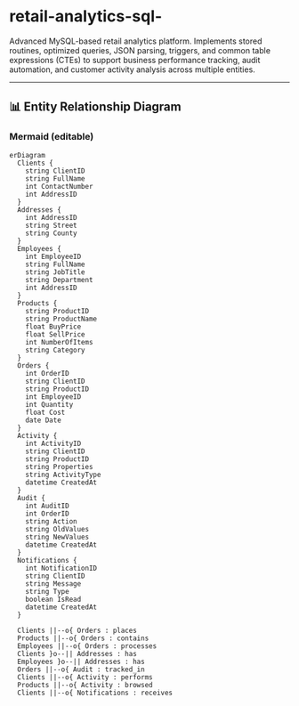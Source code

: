 # retail-analytics-sql-
Advanced MySQL-based retail analytics platform. Implements stored routines, optimized queries, JSON parsing, triggers, and common table expressions (CTEs) to support business performance tracking, audit automation, and customer activity analysis across multiple entities.

---

## 📊 Entity Relationship Diagram

### Mermaid (editable)
```mermaid
erDiagram
  Clients {
    string ClientID
    string FullName
    int ContactNumber
    int AddressID
  }
  Addresses {
    int AddressID
    string Street
    string County
  }
  Employees {
    int EmployeeID
    string FullName
    string JobTitle
    string Department
    int AddressID
  }
  Products {
    string ProductID
    string ProductName
    float BuyPrice
    float SellPrice
    int NumberOfItems
    string Category
  }
  Orders {
    int OrderID
    string ClientID
    string ProductID
    int EmployeeID
    int Quantity
    float Cost
    date Date
  }
  Activity {
    int ActivityID
    string ClientID
    string ProductID
    string Properties
    string ActivityType
    datetime CreatedAt
  }
  Audit {
    int AuditID
    int OrderID
    string Action
    string OldValues
    string NewValues
    datetime CreatedAt
  }
  Notifications {
    int NotificationID
    string ClientID
    string Message
    string Type
    boolean IsRead
    datetime CreatedAt
  }

  Clients ||--o{ Orders : places
  Products ||--o{ Orders : contains
  Employees ||--o{ Orders : processes
  Clients }o--|| Addresses : has
  Employees }o--|| Addresses : has
  Orders ||--o{ Audit : tracked_in
  Clients ||--o{ Activity : performs
  Products ||--o{ Activity : browsed
  Clients ||--o{ Notifications : receives
```


